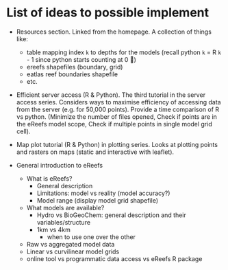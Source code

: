 # List of ideas to possible implement

* Resources section. Linked from the homepage. A collection of things like: 
  - table mapping index `k` to depths for the models (recall python `k` = R `k` - 1 since python starts counting at 0 🤦)
  - ereefs shapefiles (boundary, grid)
  - eatlas reef boundaries shapefile
  - etc.

* Efficient server access (R & Python). The third tutorial in the server access series. Considers ways to maximise efficiency of accessing data from the server (e.g. for 50,000 points). Provide a time comparison of R vs python. (Minimize the number of files opened, Check if points are in the eReefs model scope, Check if multiple points in single model grid cell).

* Map plot tutorial (R & Python) in plotting series. Looks at plotting points and rasters on maps (static and interactive with leaflet).

* General introduction to eReefs
  - What is eReefs?
    - General description
    - Limitations: model vs reality (model accuracy?)
    - Model range (display model grid shapefile)
  - What models are available?
    - Hydro vs BioGeoChem: general description and their variables/structure
    - 1km vs 4km
      - when to use one over the other
  - Raw vs aggregated model data
  - Linear vs curvilinear model grids
  - online tool vs programmatic data access vs eReefs R package
  
